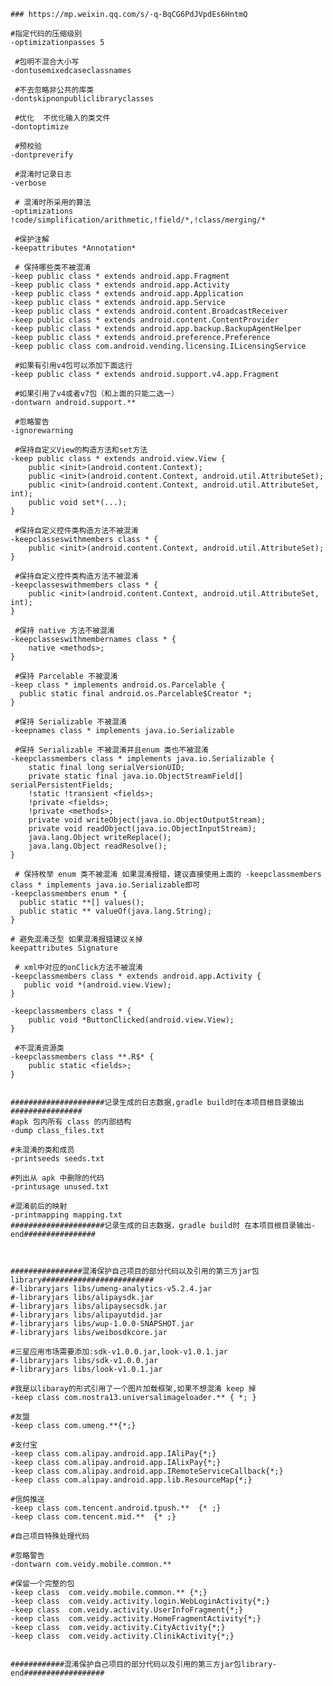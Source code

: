 	### https://mp.weixin.qq.com/s/-q-BqCG6PdJVpdEs6HntmQ

	#指定代码的压缩级别
	-optimizationpasses 5
	
	 #包明不混合大小写
	-dontusemixedcaseclassnames
	
	 #不去忽略非公共的库类
	-dontskipnonpubliclibraryclasses
	
	 #优化  不优化输入的类文件
	-dontoptimize
	
	 #预校验
	-dontpreverify
	
	 #混淆时记录日志
	-verbose
	
	 # 混淆时所采用的算法
	-optimizations !code/simplification/arithmetic,!field/*,!class/merging/*
	
	 #保护注解
	-keepattributes *Annotation*
	
	 # 保持哪些类不被混淆
	-keep public class * extends android.app.Fragment
	-keep public class * extends android.app.Activity
	-keep public class * extends android.app.Application
	-keep public class * extends android.app.Service
	-keep public class * extends android.content.BroadcastReceiver
	-keep public class * extends android.content.ContentProvider
	-keep public class * extends android.app.backup.BackupAgentHelper
	-keep public class * extends android.preference.Preference
	-keep public class com.android.vending.licensing.ILicensingService
	
	 #如果有引用v4包可以添加下面这行
	-keep public class * extends android.support.v4.app.Fragment
	
	 #如果引用了v4或者v7包（和上面的只能二选一）
	-dontwarn android.support.**
	
	 #忽略警告
	-ignorewarning
	
	 #保持自定义View的构造方法和set方法
	-keep public class * extends android.view.View {
	    public <init>(android.content.Context);
	    public <init>(android.content.Context, android.util.AttributeSet);
	    public <init>(android.content.Context, android.util.AttributeSet, int);
	    public void set*(...);
	}
	
	 #保持自定义控件类构造方法不被混淆
	-keepclasseswithmembers class * {
	    public <init>(android.content.Context, android.util.AttributeSet);
	}
	
	 #保持自定义控件类构造方法不被混淆
	-keepclasseswithmembers class * {
	    public <init>(android.content.Context, android.util.AttributeSet, int);
	}
	
	 #保持 native 方法不被混淆
	-keepclasseswithmembernames class * {
	    native <methods>;
	}
	
	 #保持 Parcelable 不被混淆
	-keep class * implements android.os.Parcelable {
	  public static final android.os.Parcelable$Creator *;
	}
	
	 #保持 Serializable 不被混淆
	-keepnames class * implements java.io.Serializable
	
	 #保持 Serializable 不被混淆并且enum 类也不被混淆
	-keepclassmembers class * implements java.io.Serializable {
	    static final long serialVersionUID;
	    private static final java.io.ObjectStreamField[] serialPersistentFields;
	    !static !transient <fields>;
	    !private <fields>;
	    !private <methods>;
	    private void writeObject(java.io.ObjectOutputStream);
	    private void readObject(java.io.ObjectInputStream);
	    java.lang.Object writeReplace();
	    java.lang.Object readResolve();
	}
	
	 # 保持枚举 enum 类不被混淆 如果混淆报错，建议直接使用上面的 -keepclassmembers class * implements java.io.Serializable即可
	-keepclassmembers enum * {
	  public static **[] values();
	  public static ** valueOf(java.lang.String);
	}
	
	# 避免混淆泛型 如果混淆报错建议关掉
	keepattributes Signature
	
	 # xml中对应的onClick方法不被混淆
	-keepclassmembers class * extends android.app.Activity {
	   public void *(android.view.View);
	}
	
	-keepclassmembers class * {
	    public void *ButtonClicked(android.view.View);
	}
	
	 #不混淆资源类
	-keepclassmembers class **.R$* {
	    public static <fields>;
	}
	
	
	#####################记录生成的日志数据,gradle build时在本项目根目录输出################
	#apk 包内所有 class 的内部结构
	-dump class_files.txt
	
	#未混淆的类和成员
	-printseeds seeds.txt
	
	#列出从 apk 中删除的代码
	-printusage unused.txt
	
	#混淆前后的映射
	-printmapping mapping.txt
	#####################记录生成的日志数据，gradle build时 在本项目根目录输出-end################
	
	
	
	################混淆保护自己项目的部分代码以及引用的第三方jar包library#########################
	#-libraryjars libs/umeng-analytics-v5.2.4.jar
	#-libraryjars libs/alipaysdk.jar
	#-libraryjars libs/alipaysecsdk.jar
	#-libraryjars libs/alipayutdid.jar
	#-libraryjars libs/wup-1.0.0-SNAPSHOT.jar
	#-libraryjars libs/weibosdkcore.jar
	
	#三星应用市场需要添加:sdk-v1.0.0.jar,look-v1.0.1.jar
	#-libraryjars libs/sdk-v1.0.0.jar
	#-libraryjars libs/look-v1.0.1.jar
	
	#我是以libaray的形式引用了一个图片加载框架,如果不想混淆 keep 掉
	-keep class com.nostra13.universalimageloader.** { *; }
	
	#友盟
	-keep class com.umeng.**{*;}
	
	#支付宝
	-keep class com.alipay.android.app.IAliPay{*;}
	-keep class com.alipay.android.app.IAlixPay{*;}
	-keep class com.alipay.android.app.IRemoteServiceCallback{*;}
	-keep class com.alipay.android.app.lib.ResourceMap{*;}
	
	#信鸽推送
	-keep class com.tencent.android.tpush.**  {* ;}
	-keep class com.tencent.mid.**  {* ;}
	
	#自己项目特殊处理代码
	
	#忽略警告
	-dontwarn com.veidy.mobile.common.**
	
	#保留一个完整的包
	-keep class  com.veidy.mobile.common.** {*;}
	-keep class  com.veidy.activity.login.WebLoginActivity{*;}
	-keep class  com.veidy.activity.UserInfoFragment{*;}
	-keep class  com.veidy.activity.HomeFragmentActivity{*;}
	-keep class  com.veidy.activity.CityActivity{*;}
	-keep class  com.veidy.activity.ClinikActivity{*;}
	
	
	############混淆保护自己项目的部分代码以及引用的第三方jar包library-end##################
